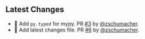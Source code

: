 
## Latest Changes

* 🔧 Add `py.typed` for mypy. PR [#3](https://github.com/zschumacher/setlist-fm-client/pull/3) by [@zschumacher](https://github.com/zschumacher).
* 🔧 Add latest changes file. PR [#6](https://github.com/zschumacher/setlist-fm-client/pull/6) by [@zschumacher](https://github.com/zschumacher).

